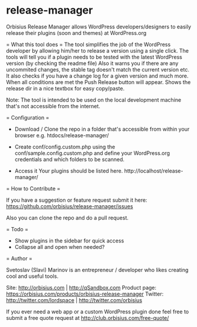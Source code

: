 # release-manager
Orbisius Release Manager allows WordPress developers/designers to easily release their plugins (soon and themes) at WordPress.org

= What this tool does =
The tool simplifies the job of the WordPress developer by allowing him/her to release a version using a single click.
The tools will tell you if a plugin needs to be tested with the latest WordPress version (by checking the readme file)
Also it warns you if there are any uncommited changes, the stable tag doesn't match the current version etc.
It also checks if you have a change log for a given version and much more.
When all conditions are met the Push Release button will appear.
Shows the release dir in a nice textbox for easy copy/paste.

Note: The tool is intended to be used on the local development machine that's not accessible from the internet.

= Configuration =
* Download / Clone the repo in a folder that's accessible from within your browser 
e.g. htdocs/release-manager/

* Create conf/config.custom.php using the conf/sample.config.custom.php and define your WordPress.org credentials and which folders to be scanned.

* Access it 
Your plugins should be listed here.
http://localhost/release-manager/


= How to Contribute =

If you have a suggestion or feature request submit it here: 
https://github.com/orbisius/release-manager/issues

Also you can clone the repo and do a pull request.

= Todo =
- Show plugins in the sidebar for quick access
- Collapse all and open when needed?

= Author =

Svetoslav (Slavi) Marinov is an entrepreneur / developer who likes creating cool and useful tools.

Site: http://orbisius.com | http://qSandbox.com
Product page: https://orbisius.com/products/orbisius-release-manager
Twitter: http://twitter.com/lordspace | http://twitter.com/orbisius

If you ever need a web app or a custom WordPress plugin done feel free to submit a free quote request at http://club.orbisius.com/free-quote/
